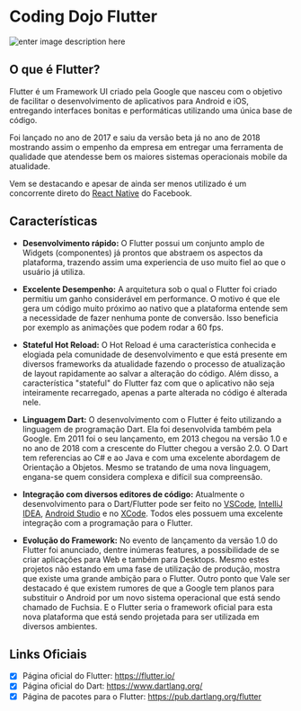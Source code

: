 # Coding Dojo Flutter

![enter image description here](https://flutter.io/assets/flutter-lockup-4cb0ee072ab312e59784d9fbf4fb7ad42688a7fdaea1270ccf6bbf4f34b7e03f.svg)

## O que é Flutter?
Flutter é um Framework UI criado pela Google que nasceu com o objetivo de facilitar o desenvolvimento de aplicativos para Android e iOS, entregando interfaces bonitas e performáticas utilizando uma única base de código.

Foi lançado no ano de 2017 e saiu da versão beta já no ano de 2018 mostrando assim o empenho da empresa em entregar uma ferramenta de qualidade que atendesse bem os maiores sistemas operacionais mobile da atualidade.

Vem se destacando e apesar de ainda ser menos utilizado é um concorrente direto do [React Native](https://facebook.github.io/react-native/) do  Facebook.


## Características
 - **Desenvolvimento rápido:**
 O Flutter possui um conjunto amplo de Widgets (componentes) já prontos que abstraem os aspectos da plataforma, trazendo assim uma experiencia de uso muito fiel ao que o usuário já utiliza.
 
 - **Excelente Desempenho:**
 A arquitetura sob o qual o Flutter foi criado permitiu um ganho considerável em performance. O motivo é que ele gera um código muito próximo ao nativo que a plataforma entende sem a necessidade de fazer nenhuma ponte de conversão. Isso beneficia por exemplo as animações que podem rodar a 60 fps.

- **Stateful Hot Reload:**
O Hot Reload é uma característica conhecida e elogiada pela comunidade de desenvolvimento e que está presente em diversos frameworks da atualidade fazendo o processo de atualização de layout rapidamente ao salvar a alteração do código. Além disso, a característica "stateful" do Flutter faz com que o aplicativo não seja inteiramente recarregado, apenas a parte alterada no código é alterada nele.

- **Linguagem Dart:**
O desenvolvimento com o Flutter é feito utilizando a linguagem de programação Dart. Ela foi desenvolvida também pela Google. Em 2011 foi o seu lançamento, em 2013 chegou na versão 1.0 e no ano de 2018 com a crescente do Flutter chegou a versão 2.0. O Dart tem referencias ao C# e ao Java e com uma excelente abordagem de Orientação a Objetos. Mesmo se tratando de uma nova linguagem, engana-se quem considera complexa e difícil sua compreensão.

- **Integração com diversos editores de código:**
Atualmente o desenvolvimento para o Dart/Flutter pode ser feito no [VSCode](https://code.visualstudio.com/), [IntelliJ IDEA](https://www.jetbrains.com/idea/), [Android Studio](https://developer.android.com/studio/?gclid=CjwKCAiA767jBRBqEiwAGdAOr9m7tRrC9Zbj4fRVa-xe2d1tGwZ_CUofyLrQmwGKTPv9LAMoGi1HExoCxmUQAvD_BwE) e no [XCode](https://developer.apple.com/xcode/). Todos eles possuem uma excelente integração com a programação para o Flutter.

- **Evolução do Framework:**
No evento de lançamento da versão 1.0 do Flutter foi anunciado, dentre inúmeras features, a possibilidade de se criar aplicações para Web e também para Desktops. Mesmo estes projetos não estando em uma fase de utilização de produção, mostra que existe uma grande ambição para o Flutter.
Outro ponto que Vale ser destacado é que existem rumores de que a Google tem planos para substituir o Android por um novo sistema operacional que está sendo chamado de Fuchsia. E o Flutter seria o framework oficial para esta nova plataforma que está sendo projetada para ser utilizada em diversos ambientes. 


## Links Oficiais

 - [x] Página oficial do Flutter: https://flutter.io/
 - [x] Página oficial do Dart: https://www.dartlang.org/
 - [x] Página de pacotes para o Flutter: https://pub.dartlang.org/flutter

